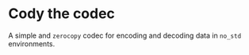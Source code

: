 # Cody the codec

A simple and `zerocopy` codec for encoding and decoding data in `no_std` environments.
